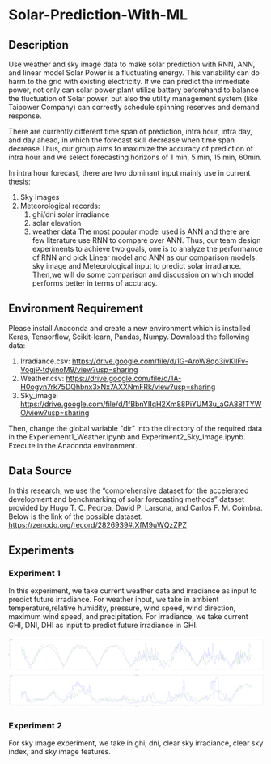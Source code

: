 # Solar-Prediction-With-ML
## Description
Use weather and sky image data to make solar prediction with RNN, ANN, and linear model
Solar Power is a fluctuating energy. This variability can do harm to the grid with existing electricity. If we can predict the immediate power, not only can solar power plant utilize battery beforehand to balance the fluctuation of Solar power, but also the utility management system (like ​Taipower Company​) can correctly schedule spinning reserves and demand response. 
 
There are currently different time span of prediction, intra hour, intra day, and day ahead, in which the forecast skill decrease when time span decrease.Thus, our group aims to maximize the accuracy of prediction of intra hour and we select forecasting horizons of 1 min, 5 min, 15 min, 60min.  
 
In intra hour forecast, there are two dominant input mainly use in current thesis: 
1. Sky Images
2. Meteorological records: 
   1. ghi/dni solar irradiance
   2. solar elevation
   3. weather data The most popular model used is ANN and there are few literature use RNN to compare over ANN. Thus, our team design experiments to achieve two goals, one is to analyze the performance of RNN and pick Linear model and ANN as our comparison models. sky image and Meteorological input to predict solar irradiance. Then,we will do some comparison and discussion on which model performs better in terms of accuracy. 

## Environment Requirement
Please install Anaconda and create a new environment which is installed Keras, Tensorflow, Scikit-learn, Pandas, Numpy. Download the following data:
1. Irradiance.csv: https://drive.google.com/file/d/1G-AroW8qo3ivKllFv-VogjP-tdyinoM9/view?usp=sharing
2. Weather.csv: https://drive.google.com/file/d/1A-H0ogyn7rk75DQhbnx3xNx7AXXNmFRk/view?usp=sharing
3. Sky_image: https://drive.google.com/file/d/1fBbnYIIqH2Xm88PiYUM3u_aGA88fTYWO/view?usp=sharing

Then, change the global variable "dir" into the directory of the required data in the Experiement1_Weather.ipynb and Experiment2_Sky_Image.ipynb. Execute in the Anaconda environment.

## Data Source
In this research, we use the “comprehensive dataset for the accelerated development and benchmarking of solar forecasting methods” dataset provided by Hugo T. C. Pedroa, David P. Larsona, and  Carlos F. M. Coimbra. Below is the link of the possible dataset. https://zenodo.org/record/2826939#.XfM9uWQzZPZ

## Experiments
### Experiment 1
In this experiment, we take current weather data and irradiance as input to predict future irradiance. For weather input, we take in ambient temperature,relative humidity, pressure, wind speed, wind direction, maximum wind speed, and precipitation. For irradiance, we take current GHI, DNI, DHI as input to predict future irradiance in GHI.

![Alt text](Sky_Image_RNN/rnn_span60_step5.png)

### Experiment 2
For sky image experiment, we take in ghi, dni, clear sky irradiance, clear sky index, and sky image features. 
